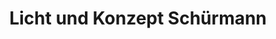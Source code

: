 ---
title: "Licht und Konzept Schürmann"
url: /gelsenkirchen/licht-und-konzept-schuermann/
shop: Lampen
---